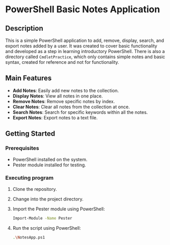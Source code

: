 # PowerShell Basic Notes Application

## Description

This is a simple PowerShell application to add, remove, display, search, and export notes added by a user. It was created to cover basic functionality and developed as a step in learning introductory PowerShell. There is also a directory called `CmdletPractice`, which only contains simple notes and basic syntax, created for reference and not for functionality.

## Main Features

- **Add Notes**: Easily add new notes to the collection.
- **Display Notes**: View all notes in one place.
- **Remove Notes**: Remove specific notes by index.
- **Clear Notes**: Clear all notes from the collection at once.
- **Search Notes**: Search for specific keywords within all the notes.
- **Export Notes**: Export notes to a text file.

## Getting Started

### Prerequisites

- PowerShell installed on the system.
- Pester module installed for testing.

### Executing program

1. Clone the repository.

2. Change into the project directory.

3. Import the Pester module using PowerShell:

   ```sh
   Import-Module -Name Pester
   ```

4. Run the script using PowerShell:

   ```sh
   .\NotesApp.ps1
   ```
